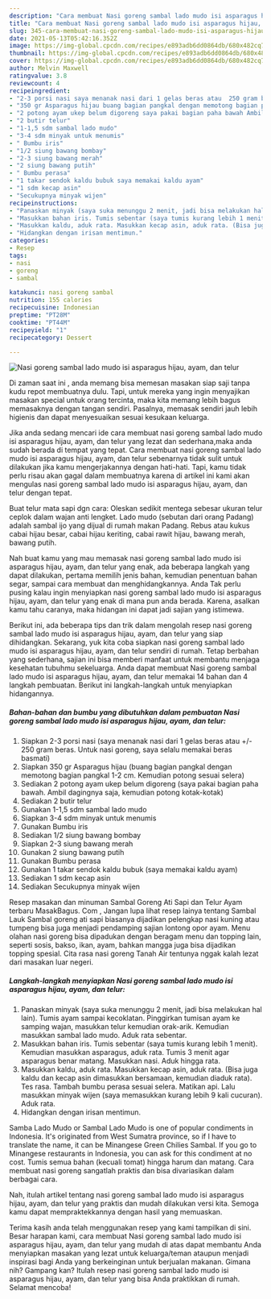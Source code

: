 ```yaml
---
description: "Cara membuat Nasi goreng sambal lado mudo isi asparagus hijau, ayam, dan telur yang enak Untuk Jualan"
title: "Cara membuat Nasi goreng sambal lado mudo isi asparagus hijau, ayam, dan telur yang enak Untuk Jualan"
slug: 345-cara-membuat-nasi-goreng-sambal-lado-mudo-isi-asparagus-hijau-ayam-dan-telur-yang-enak-untuk-jualan
date: 2021-05-13T05:42:16.352Z
image: https://img-global.cpcdn.com/recipes/e893adb6dd0864db/680x482cq70/nasi-goreng-sambal-lado-mudo-isi-asparagus-hijau-ayam-dan-telur-foto-resep-utama.jpg
thumbnail: https://img-global.cpcdn.com/recipes/e893adb6dd0864db/680x482cq70/nasi-goreng-sambal-lado-mudo-isi-asparagus-hijau-ayam-dan-telur-foto-resep-utama.jpg
cover: https://img-global.cpcdn.com/recipes/e893adb6dd0864db/680x482cq70/nasi-goreng-sambal-lado-mudo-isi-asparagus-hijau-ayam-dan-telur-foto-resep-utama.jpg
author: Melvin Maxwell
ratingvalue: 3.8
reviewcount: 4
recipeingredient:
- "2-3 porsi nasi saya menanak nasi dari 1 gelas beras atau  250 gram beras Untuk nasi goreng saya selalu memakai beras basmati"
- "350 gr Asparagus hijau buang bagian pangkal dengan memotong bagian pangkal 12 cm Kemudian potong sesuai selera"
- "2 potong ayam ukep belum digoreng saya pakai bagian paha bawah Ambil dagingnya saja kemudian potong kotakkotak"
- "2 butir telur"
- "1-1,5 sdm sambal lado mudo"
- "3-4 sdm minyak untuk menumis"
- " Bumbu iris"
- "1/2 siung bawang bombay"
- "2-3 siung bawang merah"
- "2 siung bawang putih"
- " Bumbu perasa"
- "1 takar sendok kaldu bubuk saya memakai kaldu ayam"
- "1 sdm kecap asin"
- "Secukupnya minyak wijen"
recipeinstructions:
- "Panaskan minyak (saya suka menunggu 2 menit, jadi bisa melakukan hal lain). Tumis ayam sampai kecoklatan. Pinggirkan tumisan ayam ke samping wajan, masukkan telur kemudian orak-arik. Kemudian masukkan sambal lado mudo. Aduk rata sebentar."
- "Masukkan bahan iris. Tumis sebentar (saya tumis kurang lebih 1 menit). Kemudian masukkan asparagus, aduk rata. Tumis 3 menit agar asparagus benar matang. Masukkan nasi. Aduk hingga rata."
- "Masukkan kaldu, aduk rata. Masukkan kecap asin, aduk rata. (Bisa juga kaldu dan kecap asin dimasukkan bersamaan, kemudian diaduk rata). Tes rasa. Tambah bumbu perasa sesuai selera. Matikan api. Lalu masukkan minyak wijen (saya memasukkan kurang lebih 9 kali cucuran). Aduk rata."
- "Hidangkan dengan irisan mentimun."
categories:
- Resep
tags:
- nasi
- goreng
- sambal

katakunci: nasi goreng sambal 
nutrition: 155 calories
recipecuisine: Indonesian
preptime: "PT28M"
cooktime: "PT44M"
recipeyield: "1"
recipecategory: Dessert

---
```



![Nasi goreng sambal lado mudo isi asparagus hijau, ayam, dan telur](https://img-global.cpcdn.com/recipes/e893adb6dd0864db/680x482cq70/nasi-goreng-sambal-lado-mudo-isi-asparagus-hijau-ayam-dan-telur-foto-resep-utama.jpg)

Di zaman  saat ini , anda memang bisa memesan masakan siap saji tanpa kudu repot membuatnya dulu. Tapi, untuk mereka yang ingin menyajikan masakan special untuk orang tercinta, maka kita memang lebih bagus memasaknya dengan tangan sendiri. Pasalnya, memasak sendiri jauh lebih higienis dan dapat menyesuaikan sesuai kesukaan keluarga.

Jika anda sedang mencari ide cara membuat nasi goreng sambal lado mudo isi asparagus hijau, ayam, dan telur yang lezat dan sederhana,maka anda sudah berada di tempat yang tepat. Cara membuat nasi goreng sambal lado mudo isi asparagus hijau, ayam, dan telur  sebenarnya tidak sulit untuk dilakukan jika kamu mengerjakannya dengan hati-hati. Tapi, kamu tidak perlu risau akan gagal dalam membuatnya 
karena di artikel ini kami akan mengulas nasi goreng sambal lado mudo isi asparagus hijau, ayam, dan telur dengan tepat.  

Buat telur mata sapi dgn cara: Oleskan sedikit mentega sebesar ukuran telur ceplok dalam wajan anti lengket. Lado mudo (sebutan dari orang Padang) adalah sambal ijo yang dijual di rumah makan Padang. Rebus atau kukus cabai hijau besar, cabai hijau keriting, cabai rawit hijau, bawang merah, bawang putih.

Nah buat kamu yang mau memasak nasi goreng sambal lado mudo isi asparagus hijau, ayam, dan telur yang enak, ada beberapa langkah yang dapat dilakukan, pertama memilih jenis bahan, kemudian penentuan bahan segar, sampai cara membuat dan menghidangkannya. Anda Tak perlu pusing kalau ingin menyiapkan nasi goreng sambal lado mudo isi asparagus hijau, ayam, dan telur yang enak di mana pun anda berada. Karena, asalkan kamu  tahu caranya, maka hidangan ini dapat jadi sajian yang istimewa.

Berikut ini, ada beberapa tips dan trik dalam mengolah resep nasi goreng sambal lado mudo isi asparagus hijau, ayam, dan telur yang siap dihidangkan. Sekarang, yuk kita coba siapkan nasi goreng sambal lado mudo isi asparagus hijau, ayam, dan telur sendiri di rumah. Tetap berbahan yang sederhana, sajian ini bisa memberi manfaat untuk membantu menjaga kesehatan tubuhmu sekeluarga. Anda dapat membuat Nasi goreng sambal lado mudo isi asparagus hijau, ayam, dan telur memakai 14 bahan dan 4 langkah pembuatan. Berikut ini langkah-langkah untuk menyiapkan hidangannya.

<!--inarticleads1-->

##### Bahan-bahan dan bumbu yang dibutuhkan dalam pembuatan Nasi goreng sambal lado mudo isi asparagus hijau, ayam, dan telur:

1. Siapkan 2-3 porsi nasi (saya menanak nasi dari 1 gelas beras atau +/- 250 gram beras. Untuk nasi goreng, saya selalu memakai beras basmati)
1. Siapkan 350 gr Asparagus hijau (buang bagian pangkal dengan memotong bagian pangkal 1-2 cm. Kemudian potong sesuai selera)
1. Sediakan 2 potong ayam ukep belum digoreng (saya pakai bagian paha bawah. Ambil dagingnya saja, kemudian potong kotak-kotak)
1. Sediakan 2 butir telur
1. Gunakan 1-1,5 sdm sambal lado mudo
1. Siapkan 3-4 sdm minyak untuk menumis
1. Gunakan  Bumbu iris
1. Sediakan 1/2 siung bawang bombay
1. Siapkan 2-3 siung bawang merah
1. Gunakan 2 siung bawang putih
1. Gunakan  Bumbu perasa
1. Gunakan 1 takar sendok kaldu bubuk (saya memakai kaldu ayam)
1. Sediakan 1 sdm kecap asin
1. Sediakan Secukupnya minyak wijen


Resep masakan dan minuman Sambal Goreng Ati Sapi dan Telur Ayam terbaru MasakBagus. Com , Jangan lupa lihat resep lainya tentang Sambal Lauk Sambal goreng ati sapi biasanya dijadikan pelengkap nasi kuning atau tumpeng bisa juga menjadi pendamping sajian lontong opor ayam. Menu olahan nasi goreng bisa dipadukan dengan beragam menu dan topping lain, seperti sosis, bakso, ikan, ayam, bahkan mangga juga bisa dijadikan topping spesial. Cita rasa nasi goreng Tanah Air tentunya nggak kalah lezat dari masakan luar negeri. 

<!--inarticleads2-->

##### Langkah-langkah menyiapkan Nasi goreng sambal lado mudo isi asparagus hijau, ayam, dan telur:

1. Panaskan minyak (saya suka menunggu 2 menit, jadi bisa melakukan hal lain). Tumis ayam sampai kecoklatan. Pinggirkan tumisan ayam ke samping wajan, masukkan telur kemudian orak-arik. Kemudian masukkan sambal lado mudo. Aduk rata sebentar.
1. Masukkan bahan iris. Tumis sebentar (saya tumis kurang lebih 1 menit). Kemudian masukkan asparagus, aduk rata. Tumis 3 menit agar asparagus benar matang. Masukkan nasi. Aduk hingga rata.
1. Masukkan kaldu, aduk rata. Masukkan kecap asin, aduk rata. (Bisa juga kaldu dan kecap asin dimasukkan bersamaan, kemudian diaduk rata). Tes rasa. Tambah bumbu perasa sesuai selera. Matikan api. Lalu masukkan minyak wijen (saya memasukkan kurang lebih 9 kali cucuran). Aduk rata.
1. Hidangkan dengan irisan mentimun.


Samba Lado Mudo or Sambal Lado Mudo is one of popular condiments in Indonesia. It&#39;s originated from West Sumatra province, so if I have to translate the name, it can be Minangese Green Chilies Sambal. If you go to Minangese restaurants in Indonesia, you can ask for this condiment at no cost. Tumis semua bahan (kecuali tomat) hingga harum dan matang. Cara membuat nasi goreng sangatlah praktis dan bisa divariasikan dalam berbagai cara. 

Nah, itulah artikel tentang  nasi goreng sambal lado mudo isi asparagus hijau, ayam, dan telur  yang praktis dan mudah dilakukan versi kita. Semoga kamu dapat mempraktekkannya dengan hasil yang memuaskan. 

Terima kasih anda telah menggunakan resep yang kami tampilkan di sini. Besar harapan kami, cara membuat  Nasi goreng sambal lado mudo isi asparagus hijau, ayam, dan telur yang mudah di atas dapat membantu Anda menyiapkan masakan yang lezat untuk keluarga/teman ataupun menjadi inspirasi bagi Anda yang berkeinginan untuk berjualan makanan. Gimana nih? Gampang kan? Itulah resep nasi goreng sambal lado mudo isi asparagus hijau, ayam, dan telur yang bisa Anda praktikkan di rumah. Selamat mencoba!

